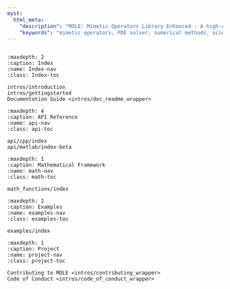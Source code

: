 ```yaml
---
myst:
  html_meta:
    "description": "MOLE: Mimetic Operators Library Enhanced - A high-order mimetic differential operators library for solving PDEs"
    "keywords": "mimetic operators, PDE solver, numerical methods, scientific computing"
---
```


```{include} overview.md
```

```{toctree}
:maxdepth: 2
:caption: Index
:name: Index-nav
:class: Index-toc

intros/introduction
intros/gettingstarted
Documentation Guide <intros/doc_readme_wrapper>
```

```{toctree}
:maxdepth: 4
:caption: API Reference
:name: api-nav
:class: api-toc

api/cpp/index
api/matlab/index-beta
```

```{toctree}
:maxdepth: 1
:caption: Mathematical Framework
:name: math-nav
:class: math-toc

math_functions/index
```

```{toctree}
:maxdepth: 2
:caption: Examples
:name: examples-nav
:class: examples-toc

examples/index
```

```{toctree}
:maxdepth: 1
:caption: Project
:name: project-nav
:class: project-toc

Contributing to MOLE <intros/contributing_wrapper>
Code of Conduct <intros/code_of_conduct_wrapper>
```

<!-- ```{toctree}
:caption: Reference
:hidden:

genindex
``` -->